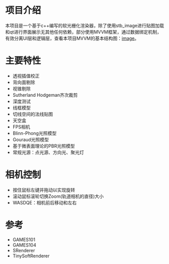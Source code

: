 # 项目介绍
本项目是一个基于c++编写的软光栅化渲染器，除了使用stb_image进行贴图加载和qt进行界面展示无其他任何依赖，部分使用MVVM框架，通过数据绑定机制，有效分离UI层和逻辑层，查看本项目MVVM的基本结构图：[image](dev2/MVVMframework.svg)。

# 主要特性

+ 透视插值校正
+ 背向面剔除
+ 视锥剔除
+ Sutherland Hodgeman齐次裁剪
+ 深度测试
+ 线框模型
+ 切线空间的法线贴图
+ 天空盒
+ FPS相机
+ Blinn-Phong光照模型
+ Gouraud光照模型
+ 基于微表面理论的PBR光照模型
+ 常规光源：点光源、方向光、聚光灯

# 相机控制
+ 按住鼠标左键并拖动以实现旋转
+ 滚动鼠标滚轮切换Zoom(轨道相机的直径)大小
+ WASDQE：相机前后移动和左右

# 参考

+ GAMES101
+ GAMES104
+ SRenderer
+ TinySoftRenderer
